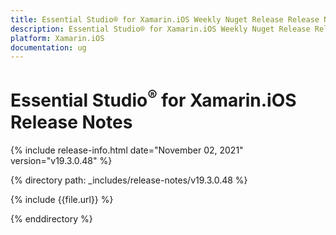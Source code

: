 ```yaml
---
title: Essential Studio® for Xamarin.iOS Weekly Nuget Release Release Notes  
description: Essential Studio® for Xamarin.iOS Weekly Nuget Release Release Notes  
platform: Xamarin.iOS
documentation: ug
---
```


# Essential Studio<sup>®</sup> for Xamarin.iOS  Release Notes  

{% include release-info.html date="November 02, 2021"  version="v19.3.0.48" %} 


{% directory path: _includes/release-notes/v19.3.0.48
 %}

{% include {{file.url}} %}

{% enddirectory %}